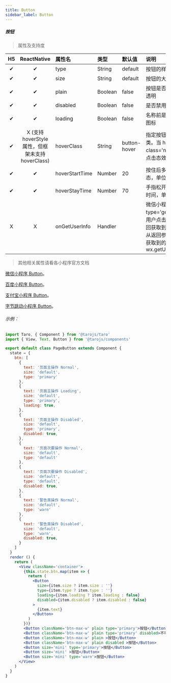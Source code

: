 ```yaml
---
title: Button
sidebar_label: Button
---
```


##### 按钮

> 属性及支持度

| H5 | ReactNative| 属性名 | 类型 | 默认值 | 说明 |
| :-: | :-: | :- | :- | :- | :- |
|  ✔ |  ✔ | type   | String  | default   | 按钮的样式类型  |
|  ✔ |  ✔ | size   | String  | default   | 按钮的大小 px |
|  ✔ |  ✔ | plain  | Boolean | false | 按钮是否镂空，背景色透明   |
|  ✔ |  ✔ | disabled  | Boolean | false | 是否禁用   |
|  ✔ |  ✔ | loading   | Boolean | false | 名称前是否带 loading 图标  |
|  ✔ | X (支持 hoverStyle 属性，但框架未支持 hoverClass) | hoverClass | String  | button-hover | 指定按钮按下去的样式类。当 hover-class='none' 时，没有点击态效果  |
|  ✔ |  ✔ | hoverStartTime    | Number  | 20    | 按住后多久出现点击态，单位毫秒   |
|  ✔ |  ✔ | hoverStayTime | Number  | 70    | 手指松开后点击态保留时间，单位毫秒   |
| X |  X | onGetUserInfo | Handler  |     | 微信小程序open-type='getUserInfo'时，用户点击该按钮，会返回获取到的用户信息，从返回参数的 detail 中获取到的值同 wx.getUserInfo   |

>其他相关属性请看各小程序官方文档

[微信小程序 Button](https://developers.weixin.qq.com/miniprogram/dev/component/button.html)。

[百度小程序 Button](https://smartprogram.baidu.com/docs/develop/component/formlist/#button)。

[支付宝小程序 Button](https://docs.alipay.com/mini/component/button)。

[字节跳动小程序 Button](https://developer.toutiao.com/docs/comp/button.html)。



###### 示例：
```jsx
import Taro, { Component } from '@tarojs/taro'
import { View, Text, Button } from '@tarojs/components'

export default class PageButton extends Component {
  state = {
    btn: [
      {
        text: '页面主操作 Normal',
        size: 'default',
        type: 'primary'
      },
      {
        text: '页面主操作 Loading',
        size: 'default',
        type: 'primary',
        loading: true,
      },
      {
        text: '页面主操作 Disabled',
        size: 'default',
        type: 'primary',
        disabled: true,
      },
      {
        text: '页面次要操作 Normal',
        size: 'default',
        type: 'default'
      },
      {
        text: '页面次要操作 Disabled',
        size: 'default',
        type: 'default',
        disabled: true,
      },
      {
        text: '警告类操作 Normal',
        size: 'default',
        type: 'warn'
      },
      {
        text: '警告类操作 Disabled',
        size: 'default',
        type: 'warn',
        disabled: true,
      }
    ]
  }
  render () {
    return (
      <View className='container'>
        {this.state.btn.map(item => {
          return (
            <Button
              size={item.size ? item.size : ''}
              type={item.type ? item.type : ''}
              loading={item.loading ? item.loading : false}
              disabled={item.disabled ? item.disabled : false}
            >
              {item.text}
            </Button>
          )
        })}
        <Button className='btn-max-w' plain type='primary'>按钮</Button>
        <Button className='btn-max-w' plain type='primary' disabled>不可点击的按钮</Button>
        <Button className='btn-max-w' plain >按钮</Button>
        <Button className='btn-max-w' plain disabled >按钮</Button>
        <Button size='mini' type='primary'>按钮</Button>
        <Button size='mini' >按钮</Button>
        <Button size='mini' type='warn'>按钮</Button>
      </View>
    )
  }
}
```
